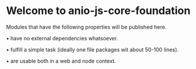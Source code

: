 # Welcome to anio-js-core-foundation

Modules that have the following properties will be published here.

• have no external dependencies whatsoever. 

• fulfill a simple task (ideally one file packages wit about 50-100 lines). 

• are usable both in a web and node context.

<!--

**Here are some ideas to get you started:**

🙋‍♀️ A short introduction - what is your organization all about?
🌈 Contribution guidelines - how can the community get involved?
👩‍💻 Useful resources - where can the community find your docs? Is there anything else the community should know?
🍿 Fun facts - what does your team eat for breakfast?
🧙 Remember, you can do mighty things with the power of [Markdown](https://docs.github.com/github/writing-on-github/getting-started-with-writing-and-formatting-on-github/basic-writing-and-formatting-syntax)
-->
